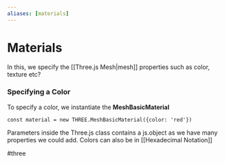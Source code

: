 ```yaml
---
aliases: [materials]
---
```

# Materials
In this, we specify the [[Three.js Mesh|mesh]] properties such as color, texture etc?

### Specifying a Color
To specify a color, we instantiate the **MeshBasicMaterial**

`const material = new THREE.MeshBasicMaterial({color: 'red'})`

Parameters inside the Three.js class contains a js.object as we have many properties we could add. Colors can also be in [[Hexadecimal Notation]]

#three